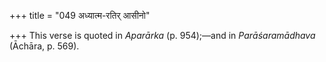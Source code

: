 +++
title = "049 अध्यात्म-रतिर् आसीनो"

+++
This verse is quoted in *Aparārka* (p. 954);—and in *Parāśaramādhava*
(Āchāra, p. 569).


